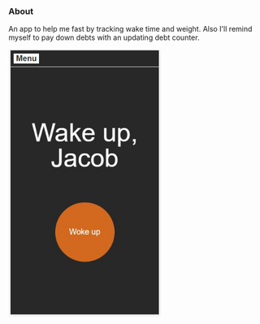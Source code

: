 ### About

An app to help me fast by tracking wake time and weight. Also I'll remind myself to pay down debts with an updating debt counter.

<img src="./daily-app.JPG" width="300"/>